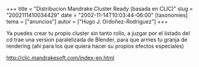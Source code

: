 +++
title = "Distribucion Mandrake Cluster Ready (basada en CLIC)"
slug = "2002111410034429"
date = "2002-11-14T10:03:44-06:00"
[taxonomies]
tema = ["anuncios"]
autor = ["Hugo J. Ordoñez-Rodriguez"]
+++

Ya puedes crear tu propio cluster sin tanto rollo, a juzgar por el
listado del cd trae una version paralelizada de Blender, para que armes
tu granja de rendering (ahi para los que quiera hacer su propios efectos
especiales)

http://clic.mandrakesoft.com/index-en.html

